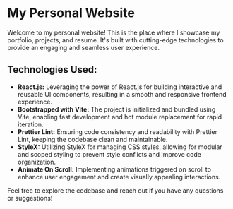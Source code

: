# My Personal Website

Welcome to my personal website! This is the place where I showcase my portfolio, projects, and resume. It's built with cutting-edge technologies to provide an engaging and seamless user experience.

## Technologies Used:

- **React.js:** Leveraging the power of React.js for building interactive and reusable UI components, resulting in a smooth and responsive frontend experience.
- **Bootstrapped with Vite:** The project is initialized and bundled using Vite, enabling fast development and hot module replacement for rapid iteration.
- **Prettier Lint:** Ensuring code consistency and readability with Prettier Lint, keeping the codebase clean and maintainable.
- **StyleX:** Utilizing StyleX for managing CSS styles, allowing for modular and scoped styling to prevent style conflicts and improve code organization.
- **Animate On Scroll:** Implementing animations triggered on scroll to enhance user engagement and create visually appealing interactions.

Feel free to explore the codebase and reach out if you have any questions or suggestions!
